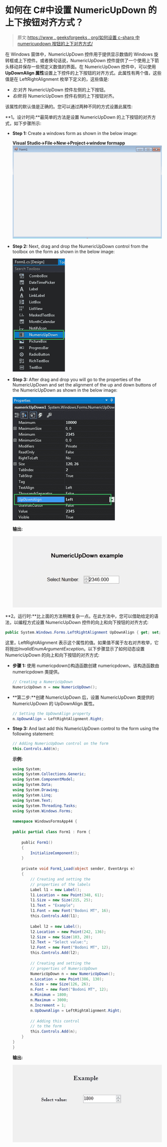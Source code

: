# 如何在 C#中设置 NumericUpDown 的上下按钮对齐方式？

> 原文:[https://www . geeksforgeeks . org/如何设置 c-sharp 中 numericupdown 按钮的上下对齐方式/](https://www.geeksforgeeks.org/how-to-set-alignment-of-up-and-down-buttons-of-numericupdown-in-c-sharp/)

在 Windows 窗体中，NumericUpDown 控件用于提供显示数值的 Windows 旋转框或上下控件。或者换句话说，NumericUpDown 控件提供了一个使用上下箭头移动并保存一些预定义数值的界面。在 NumericUpDown 控件中，可以使用 **UpDownAlign 属性**设置上下控件的上下按钮的对齐方式。此属性有两个值，这些值是在 LeftRightAlignment 枚举下定义的，这些值是:

*   *左*:对齐 NumericUpDown 控件左侧的上下按钮。
*   *右侧*:将 NumericUpDown 控件右侧的上下按钮对齐。

该属性的默认值是正确的。您可以通过两种不同的方式设置此属性:

**1。设计时间:**最简单的方法是设置 NumericUpDown 的上下按钮的对齐方式，如下步骤所示:

*   **Step 1:** Create a windows form as shown in the below image:

    **Visual Studio->File->New->Project->window formapp**
    ![](img/de9202f1f4646167e60ea580d67273d9.png)

*   **Step 2:** Next, drag and drop the NumericUpDown control from the toolbox on the form as shown in the below image:

    ![](img/e130871c36b969be4b9cf9ab8e45a276.png)

*   **Step 3:** After drag and drop you will go to the properties of the NumericUpDown and set the alignment of the up and down buttons of the NumericUpDown as shown in the below image:

    ![](img/2b4cf4bccf8d377ab8509381d4462c84.png)

    **输出:**

    ![](img/bfba8b664935cd6fb989c2a62e4c0a80.png)

**2。运行时:**比上面的方法稍微复杂一点。在此方法中，您可以借助给定的语法，以编程方式设置 NumericUpDown 控件的向上和向下按钮的对齐方式:

```cs
public System.Windows.Forms.LeftRightAlignment UpDownAlign { get; set; }
```

这里，LeftRightAlignment 表示这个属性的值。如果值不属于左右对齐枚举，它将抛出*InvalidEnumArgumentException*。以下步骤显示了如何动态设置 NumericUpDown 的向上和向下按钮的对齐方式:

*   **步骤 1:** 使用 numericpdown()构造函数创建 numericpdown，该构造函数由 numericpdown 类提供。

    ```cs
    // Creating a NumericUpDown
    NumericUpDown n = new NumericUpDown();

    ```

*   **第二步:**创建 NumericUpDown 后，设置 NumericUpDown 类提供的 NumericUpDown 的 UpDownAlign 属性。

    ```cs
    // Setting the UpDownAlign property
    n.UpDownAlign = LeftRightAlignment.Right; 

    ```

*   **Step 3:** And last add this NumericUpDown control to the form using the following statement:

    ```cs
    // Adding NumericUpDown control on the form
    this.Controls.Add(n);

    ```

    **示例:**

    ```cs
    using System;
    using System.Collections.Generic;
    using System.ComponentModel;
    using System.Data;
    using System.Drawing;
    using System.Linq;
    using System.Text;
    using System.Threading.Tasks;
    using System.Windows.Forms;

    namespace WindowsFormsApp44 {

    public partial class Form1 : Form {

        public Form1()
        {
            InitializeComponent();
        }

        private void Form1_Load(object sender, EventArgs e)
        {
            // Creating and setting the
            // properties of the labels
            Label l1 = new Label();
            l1.Location = new Point(348, 61);
            l1.Size = new Size(215, 25);
            l1.Text = "Example";
            l1.Font = new Font("Bodoni MT", 16);
            this.Controls.Add(l1);

            Label l2 = new Label();
            l2.Location = new Point(242, 136);
            l2.Size = new Size(103, 20);
            l2.Text = "Select value:";
            l2.Font = new Font("Bodoni MT", 12);
            this.Controls.Add(l2);

            // Creating and setting the
            // properties of NumericUpDown
            NumericUpDown n = new NumericUpDown();
            n.Location = new Point(386, 130);
            n.Size = new Size(126, 26);
            n.Font = new Font("Bodoni MT", 12);
            n.Minimum = 1800;
            n.Maximum = 3000;
            n.Increment = 1;
            n.UpDownAlign = LeftRightAlignment.Right;

            // Adding this control
            // to the form
            this.Controls.Add(n);
        }
    }
    }
    ```

    **输出:**

    ![](img/f4964d7fd11c9a3d4e740abb70e5c15f.png)